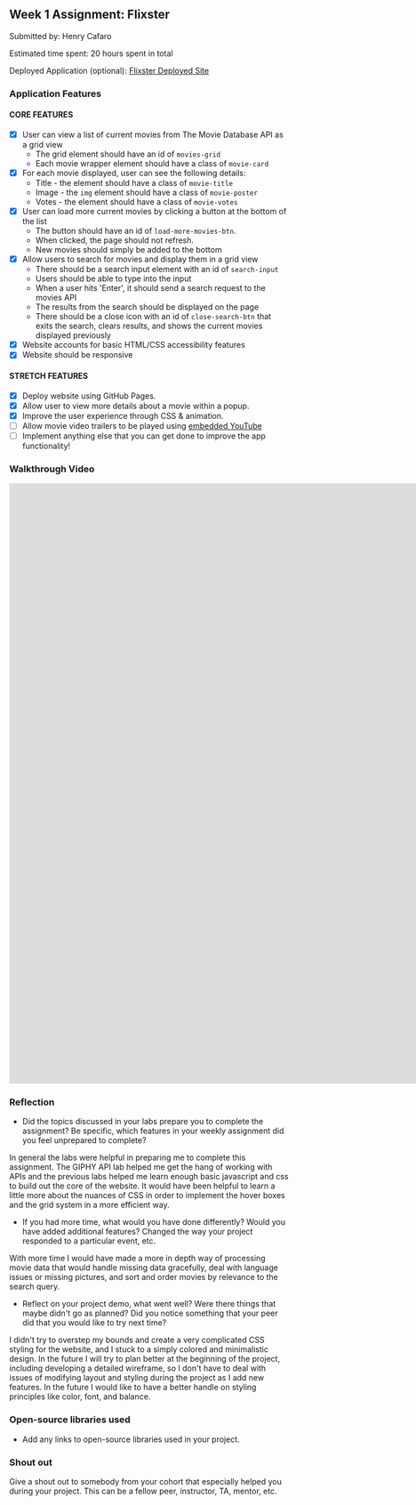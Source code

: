 ## Week 1 Assignment: Flixster

Submitted by: Henry Cafaro

Estimated time spent: 20 hours spent in total

Deployed Application (optional): [Flixster Deployed Site](https://hjcafarofb.github.io/hjc_flixster/)

### Application Features

#### CORE FEATURES

- [x] User can view a list of current movies from The Movie Database API as a grid view
  - The grid element should have an id of `movies-grid`
  - Each movie wrapper element should have a class of `movie-card`
- [x] For each movie displayed, user can see the following details:
  - Title - the element should have a class of `movie-title`
  - Image - the `img` element should have a class of `movie-poster`
  - Votes - the element should have a class of `movie-votes`
- [x] User can load more current movies by clicking a button at the bottom of the list
  - The button should have an id of `load-more-movies-btn`.
  - When clicked, the page should not refresh.
  - New movies should simply be added to the bottom
- [x] Allow users to search for movies and display them in a grid view
  - There should be a search input element with an id of `search-input`
  - Users should be able to type into the input
  - When a user hits 'Enter', it should send a search request to the movies API
  - The results from the search should be displayed on the page
  - There should be a close icon with an id of `close-search-btn` that exits the search, clears results, and shows the current movies displayed previously
- [x] Website accounts for basic HTML/CSS accessibility features
- [x] Website should be responsive

#### STRETCH FEATURES

- [x] Deploy website using GitHub Pages. 
- [x] Allow user to view more details about a movie within a popup.
- [x] Improve the user experience through CSS & animation.
- [ ] Allow movie video trailers to be played using [embedded YouTube](https://support.google.com/youtube/answer/171780?hl=en)
- [ ] Implement anything else that you can get done to improve the app functionality!

### Walkthrough Video


<!-- copy and paste. Modify height and width if desired. -->
<iframe class="embeddedObject shadow resizable" name="embedded_content" scrolling="no" frameborder="0" type="text/html" style="overflow:hidden;" src="https://www.screencast.com/users/hjcafaro/folders/Capture/media/a9705fa2-350f-4f41-a7f5-76fd4eef6f0a/embed" height="1080" width="1728" webkitallowfullscreen mozallowfullscreen allowfullscreen></iframe>

### Reflection

* Did the topics discussed in your labs prepare you to complete the assignment? Be specific, which features in your weekly assignment did you feel unprepared to complete?

In general the labs were helpful in preparing me to complete this assignment. The GIPHY API lab helped me get the hang of working with APIs and the previous labs helped me learn enough basic javascript and css to build out the core of the website. It would have been helpful to learn a little more about the nuances of CSS in order to implement the hover boxes and the grid system in a more efficient way. 

* If you had more time, what would you have done differently? Would you have added additional features? Changed the way your project responded to a particular event, etc.

With more time I would have made a more in depth way of processing movie data that would handle missing data gracefully, deal with language issues or missing pictures, and sort and order movies by relevance to the search query. 

* Reflect on your project demo, what went well? Were there things that maybe didn't go as planned? Did you notice something that your peer did that you would like to try next time?

I didn't try to overstep my bounds and create a very complicated CSS styling for the website, and I stuck to a simply colored and minimalistic design. In the future I will try to plan better at the beginning of the project, including developing a detailed wireframe, so I don't have to deal with issues of modifying layout and styling during the project as I add new features. In the future I would like to have a better handle on styling principles like color, font, and balance. 

### Open-source libraries used

- Add any links to open-source libraries used in your project.

### Shout out

Give a shout out to somebody from your cohort that especially helped you during your project. This can be a fellow peer, instructor, TA, mentor, etc.
